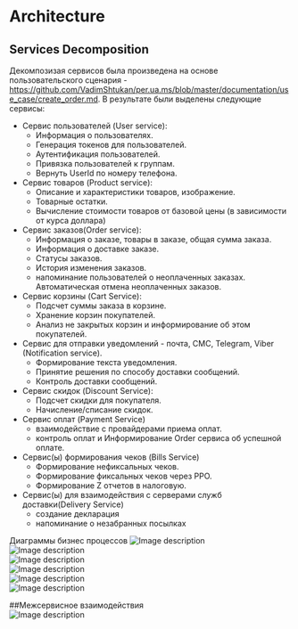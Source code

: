 # Architecture

## Services Decomposition 

Декомпозизая сервисов была произведена на основе пользовательского сценария - https://github.com/VadimShtukan/per.ua.ms/blob/master/documentation/use_case/create_order.md. В результате были выделены следующие сервисы:
- Сервис пользователей (User service):
    - Информация о пользователях.
    - Генерация токенов для пользователей.
    - Аутентификация пользователей.
    - Привязка пользователей к группам.
    - Вернуть UserId по номеру телефона. 
- Сервис товаров (Product service):
    - Описание и характеристики товаров, изображение.
    - Товарные остатки.
    - Вычисление стоимости товаров от базовой цены (в зависимости от курса доллара)
- Сервис заказов(Order service):
    - Информация о заказе, товары в заказе, общая сумма заказа.
    - Информация о доставке заказе.
    - Статусы заказов.
    - История изменения заказов.
    - напоминание пользователей о неоплаченных заказах. Автоматическая отмена неоплаченных заказов. 
- Сервис корзины (Cart Service):
    - Подсчет суммы заказа в корзине.
    - Хранение корзин покупателей.
    - Анализ не закрытых корзин и информирование об этом покупателей.
- Сервис для отправки уведомлений - почта, СМС, Telegram, Viber (Notification service).
    - Формирование текста уведомления.
    - Принятие решения по способу доставки сообщений.
    - Контроль доставки сообщений.
- Сервис скидок (Discount Service):
    - Подсчет скидки для покупателя.
    - Начисление/списание скидок.
- Сервис оплат (Payment Service)
    - взаимодействие с провайдерами приема оплат.
    - контроль оплат и Информирование Order сервиса об успешной оплате.
- Сервис(ы) формирования чеков (Bills Service)
    - Формирование нефиксальных чеков.
    - Формирование фиксальных чеков через РРО.
    - Формирование Z отчетов в налоговую.
- Сервис(ы) для взаимодействия с серверами служб доставки(Delivery Service)
    - создание декларация
    - напоминание о незабранных посылках
    

Диаграммы бизнес процессов
![Image description](https://github.com/VadimShtukan/per.ua.ms/blob/master/documentation/img/create_order_1.png)  
![Image description](https://github.com/VadimShtukan/per.ua.ms/blob/master/documentation/img/create_order_2.png)    
![Image description](https://github.com/VadimShtukan/per.ua.ms/blob/master/documentation/img/create_order_3.png)    
![Image description](https://github.com/VadimShtukan/per.ua.ms/blob/master/documentation/img/create_order_activity_1.png)    
![Image description](https://github.com/VadimShtukan/per.ua.ms/blob/master/documentation/img/order_flow_activity_1_2.png)    
![Image description](https://github.com/VadimShtukan/per.ua.ms/blob/master/documentation/img/order_flow_activity_3.png)

##Межсервисное взаимодействия    
![Image description](https://github.com/VadimShtukan/per.ua.ms/blob/master/documentation/img/services.png)    





 
